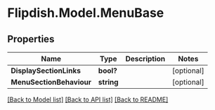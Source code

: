# Flipdish.Model.MenuBase
## Properties

Name | Type | Description | Notes
------------ | ------------- | ------------- | -------------
**DisplaySectionLinks** | **bool?** |  | [optional] 
**MenuSectionBehaviour** | **string** |  | [optional] 

[[Back to Model list]](../README.md#documentation-for-models) [[Back to API list]](../README.md#documentation-for-api-endpoints) [[Back to README]](../README.md)

